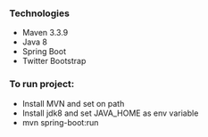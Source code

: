 ### Technologies
- Maven 3.3.9
- Java 8
- Spring Boot
- Twitter Bootstrap

### To run project:
- Install MVN and set on path
- Install jdk8 and set JAVA_HOME as env variable
- mvn spring-boot:run